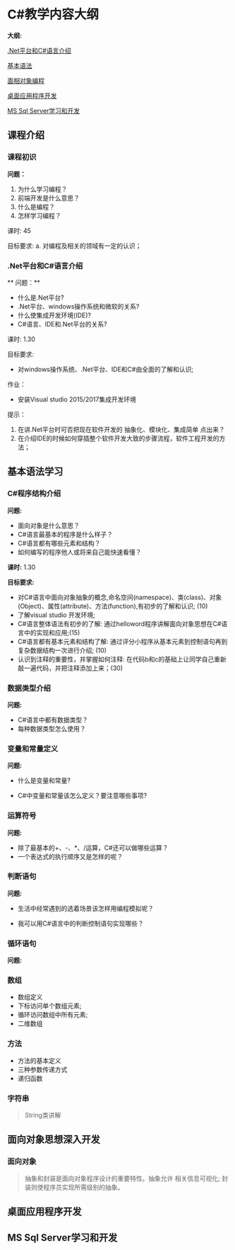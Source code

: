 # C#教学内容大纲

**大纲:**

[.Net平台和C#语言介绍](#net平台和c语言介绍)

[基本语法](#基本语法学习)

[面相对象编程](#面向对象思想深入开发)

[桌面应用程序开发](#桌面应用程序开发)

[MS Sql Server学习和开发](#ms-sql-server学习和开发)

## 课程介绍

### 课程初识

**问题：**

 1. 为什么学习编程？
 2. 前端开发是什么意思？
 3. 什么是编程？
 4. 怎样学习编程？

课时: 45

目标要求: 
	a. 对编程及相关的领域有一定的认识；
	
### .Net平台和C#语言介绍

** 问题：**
	
+  什么是.Net平台? 
+  .Net平台、windows操作系统和微软的关系? 
+  什么使集成开发环境(IDE)?
+  C#语言、IDE和.Net平台的关系?

课时: 1.30

目标要求: 

+ 对windows操作系统、.Net平台、IDE和C#由全面的了解和认识;

作业：

+ 安装Visual studio 2015/2017集成开发环境
	
提示：

1. 在讲.Net平台时可否把现在软件开发的 抽象化、模块化、集成简单 点出来？
2. 在介绍IDE的时候如何穿插整个软件开发大致的步骤流程，软件工程开发的方法；

## 基本语法学习

### C#程序结构介绍

**问题:**

+  面向对象是什么意思？
+  C#语言最基本的程序是什么样子？
+  C#语言都有哪些元素和结构？
+  如何编写的程序他人或将来自己能快速看懂？

**课时:** 1.30

**目标要求:**

+ 对C#语言中面向对象抽象的概念,命名空间(namespace)、类(class)、对象(Object)、属性(attribute)、方法(function),有初步的了解和认识; (10)
+ 了解visual studio 开发环境;
+ C#语言整体语法有初步的了解: 通过helloword程序讲解面向对象思想在C#语言中的实现和应用;(15)
+ C#语言都有基本元素和结构了解: 通过评分小程序从基本元素到控制语句再到复杂数据结构一次进行介绍; (10)
+ 认识到注释的重要性，并掌握如何注释: 在代码b和c的基础上让同学自己重新敲一遍代码，并把注释添加上来；(30)
	
### 数据类型介绍
	
**问题:**

+ C#语言中都有数据类型？
+ 每种数据类型怎么使用？

### 变量和常量定义

**问题:**
	
+ 什么是变量和常量?
	
+ C#中变量和常量该怎么定义？要注意哪些事项?

### 运算符号

**问题:**

+ 除了最基本的\+、\-、\*、/运算，C#还可以做哪些运算？
+ 一个表达式的执行顺序又是怎样的呢？
	
### 判断语句

**问题:**

+ 生活中经常遇到的选着场景该怎样用编程模拟呢？
	
+ 我可以用C#语言中的判断控制语句实现哪些？
	
### 循环语句

**问题:**

	
### 数组

- 数组定义
- 下标访问单个数组元素;
- 循环访问数组中所有元素;
- 二维数组

### 方法

- 方法的基本定义
- 三种参数传递方式
- 递归函数

### 字符串

> String类讲解


## 面向对象思想深入开发

### 面向对象

> 抽象和封装是面向对象程序设计的重要特性。抽象允许
> 相关信息可视化; 封装则使程序员实现所需级别的抽象。

## 桌面应用程序开发

## MS Sql Server学习和开发
